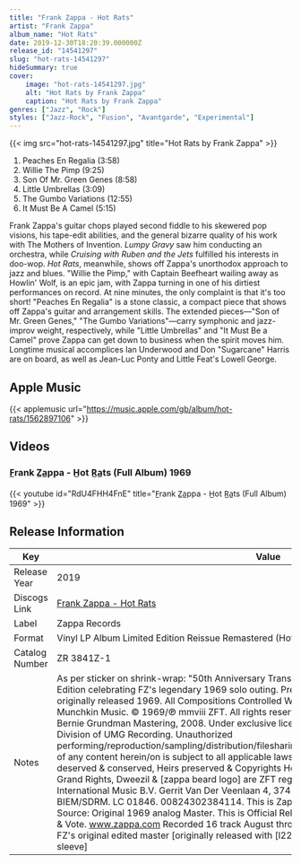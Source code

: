 ```yaml
---
title: "Frank Zappa - Hot Rats"
artist: "Frank Zappa"
album_name: "Hot Rats"
date: 2019-12-30T18:20:39.000000Z
release_id: "14541297"
slug: "hot-rats-14541297"
hideSummary: true
cover:
    image: "hot-rats-14541297.jpg"
    alt: "Hot Rats by Frank Zappa"
    caption: "Hot Rats by Frank Zappa"
genres: ["Jazz", "Rock"]
styles: ["Jazz-Rock", "Fusion", "Avantgarde", "Experimental"]
---
```


{{< img src="hot-rats-14541297.jpg" title="Hot Rats by Frank Zappa" >}}

<!-- section break -->

1. Peaches En Regalia (3:58)
2. Willie The Pimp (9:25)
3. Son Of Mr. Green Genes (8:58)
4. Little Umbrellas (3:09)
5. The Gumbo Variations (12:55)
6. It Must Be A Camel (5:15)

<!-- section break -->


Frank Zappa's guitar chops played second fiddle to his skewered pop visions, his tape-edit abilities, and the general bizarre quality of his work with The Mothers of Invention. <i>Lumpy Gravy</i> saw him conducting an orchestra, while <i>Cruising with Ruben and the Jets</i> fulfilled his interests in doo-wop. <i>Hot Rats</i>, meanwhile, shows off Zappa's unorthodox approach to jazz and blues. "Willie the Pimp," with Captain Beefheart wailing away as Howlin' Wolf, is an epic jam, with Zappa turning in one of his dirtiest performances on record. At nine minutes, the only complaint is that it's too short! "Peaches En Regalia" is a stone classic, a compact piece that shows off Zappa's guitar and arrangement skills. The extended pieces—"Son of Mr. Green Genes," "The Gumbo Variations"—carry symphonic and jazz-improv weight, respectively, while "Little Umbrellas" and "It Must Be a Camel" prove Zappa can get down to business when the spirit moves him. Longtime musical accomplices Ian Underwood and Don "Sugarcane" Harris are on board, as well as Jean-Luc Ponty and Little Feat's Lowell George. 



## Apple Music
{{< applemusic url="https://music.apple.com/gb/album/hot-rats/1562897106" >}}





## Videos
### F̲rank Z̲a̲ppa - H̲ot R̲a̲ts (Full Album) 1969
{{< youtube id="RdU4FHH4FnE" title="F̲rank Z̲a̲ppa - H̲ot R̲a̲ts (Full Album) 1969" >}}<br>



## Release Information
|  Key           | Value                                                |
| ---------------| ---------------------------------------------------- |
| Release Year   | 2019                                   |
| Discogs Link   | [Frank Zappa - Hot Rats](https://www.discogs.com/release/14541297-Frank-Zappa-Hot-Rats) |
| Label          | Zappa Records |
| Format         | Vinyl LP Album Limited Edition Reissue Remastered (Hot Pink, 180G, Gatefold) |
| Catalog Number | ZR 3841Z-1 |
| Notes | As per sticker on shrink-wrap: "50th Anniversary Translucent Hot Pink 180G Pressing. Limited Edition celebrating FZ's legendary 1969 solo outing. Pressed at Pallas. ZR3841Z-1"  This album originally released 1969. All Compositions Controlled Worldwide by the Zappa Family Trust, dba Munchkin Music. © 1969/℗ mmviii ZFT. All rights reserved. Re-Mastered by Bernie Grundman, Bernie Grundman Mastering, 2008. Under exclusive license to Universal Music Enterprises, a Division of UMG Recording. Unauthorized performing/reproduction/sampling/distribution/filesharing/streaming/rental/recording/arrangements of any content herein/on is subject to all applicable laws (including cosmic). All rights of the Artist deserved & conserved, Heirs preserved & Copyrights Holders reserved. Zappa, Frank Zappa, FZ, Grand Rights, Dweezil & [zappa beard logo] are ZFT registered Marks. All rights reserved. Universal International Music B.V. Gerrit Van Der Veenlaan 4, 3743 Dn, Baarn, Netherlands. Made in the EU. BIEM/SDRM. LC 01846. 00824302384114. This is Zappa Family Archival Matter In Living Yelm. Source: Original 1969 analog Master. This is Official Release #8. Participate in Democracy. Register & Vote. www.zappa.com  Recorded 16 track August through September 1969 Mastered 2008 from FZ's original edited master [originally released with [l22206]].  [Comes in protected plain white inner sleeve] |